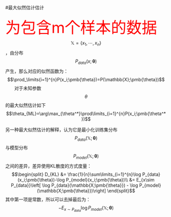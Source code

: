 #最大似然估计估计

<font size=10 color="red">为包含m个样本的数据</font>$$\mathbb{X}=\{x_1,\cdots,x_n\}$$，由分布$$P_{data}(x;\pmb{\theta})$$产生，那么对应的似然函数为：
$$\prod_\limits{i=1}^{n}P(x_i;\pmb{\theta})=P(\mathbb{X};\pmb{\theta})$$
&emsp;&emsp;对于未知参数$$\theta$$的最大似然估计如下
$$\theta_{ML}=\arg\max_{\theta^*}\prod\limits_{i=1}^{n}P(x_i;\pmb{\theta^*})$$

另一种最大似然估计的解释，认为它是最小化训练集分布$$P_{data}(\mathbb{X};\pmb{\theta})$$与模型分布$$P_{model}(\mathbb{X};\pmb{\theta})$$之间的差异，差异使用KL散度的方式度量：
$$\begin{split}
   D_{KL} &= \frac{1}{n}\sum\limits_{i=1}^{n}\log P_{data}(x_i;\pmb{\theta})-\log P_{model}(x_i;\pmb{\theta})\\
          &= E_{x\sim P_{data}}\left[ \log P_{data}(\mathbb{X;\pmb{\theta}}) - \log P_{model} (\mathbb{X;\pmb{\theta}})\right]
\end{split}$$
其中第一项是常数，所以可以去掉最后为：$$-E_{x\sim P_{data}} \log P_{model} (\mathbb{X;\pmb{\theta}})$$
